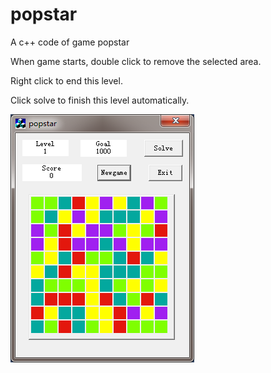 # popstar

A c++ code of game popstar

When game starts, double click to remove the selected area.

Right click to end this level.

Click solve to finish this level automatically.


![image](https://github.com/hello1tiger/popstar/blob/master/pic.png)
